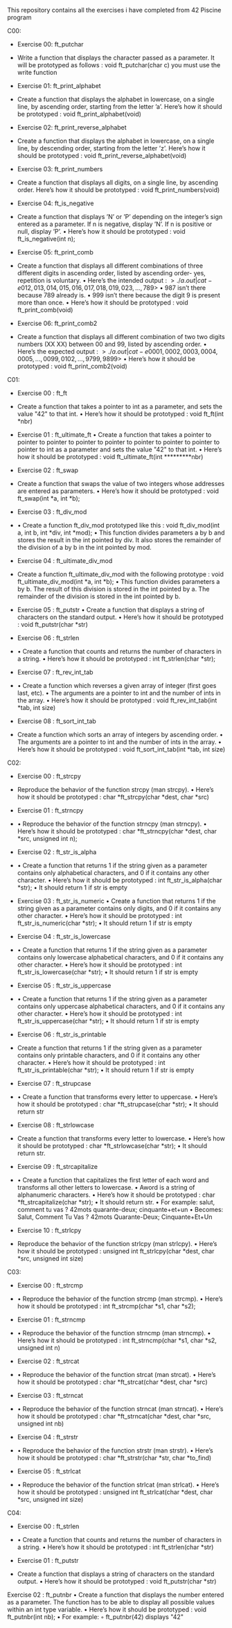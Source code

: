 This repository contains all the exercises i have completed from 42 Piscine program

C00:
- Exercise 00: ft_putchar
-  Write a function that displays the character passed as a parameter.
It will be prototyped as follows :
void ft_putchar(char c)
you must use the write function

- Exercise 01: ft_print_alphabet
-  Create a function that displays the alphabet in lowercase, on a single line, by
ascending order, starting from the letter ’a’.
Here’s how it should be prototyped :
void ft_print_alphabet(void)

- Exercise 02: ft_print_reverse_alphabet
-  Create a function that displays the alphabet in lowercase, on a single line, by
descending order, starting from the letter ’z’.
Here’s how it should be prototyped :
void ft_print_reverse_alphabet(void)

- Exercise 03: ft_print_numbers
-   Create a function that displays all digits, on a single line, by ascending order.
Here’s how it should be prototyped :
 void ft_print_numbers(void)

- Exercise 04: ft_is_negative
-  Create a function that displays ’N’ or ’P’ depending on the integer’s sign entered
 as a parameter. If n is negative, display ’N’. If n is positive or null, display ’P’.
 • Here’s how it should be prototyped :
 void ft_is_negative(int n);

-  Exercise 05: ft_print_comb
-  Create a function that displays all different combinations of three different digits in
 ascending order, listed by ascending order- yes, repetition is voluntary.
 • Here’s the intended output :
 $>./a.out | cat-e
 012, 013, 014, 015, 016, 017, 018, 019, 023, ..., 789$>
 • 987 isn’t there because 789 already is.
 • 999 isn’t there because the digit 9 is present more than once.
 • Here’s how it should be prototyped :
 void ft_print_comb(void)

- Exercise 06: ft_print_comb2
-  Create a function that displays all different combination of two two digits numbers
 (XX XX) between 00 and 99, listed by ascending order.
 • Here’s the expected output :
 $>./a.out | cat-e
 00 01, 00 02, 00 03, 00 04, 00 05, ..., 00 99, 01 02, ..., 97 99, 98 99$>
 • Here’s how it should be prototyped :
 void ft_print_comb2(void)


C01:
 - Exercise 00 : ft_ft
 -  Create a function that takes a pointer to int as a parameter, and sets the value "42"
 to that int.
 • Here’s how it should be prototyped :
 void
 ft_ft(int *nbr)

  - Exercise 01 : ft_ultimate_ft
• Create a function that takes a pointer to pointer to pointer to pointer to pointer
 to pointer to pointer to pointer to pointer to int as a parameter and sets the value
 "42" to that int.
 • Here’s how it should be prototyped :
 void
 ft_ultimate_ft(int *********nbr)

 - Exercise 02 : ft_swap
 -  Create a function that swaps the value of two integers whose addresses are entered
 as parameters.
 • Here’s how it should be prototyped :
 void
 ft_swap(int *a, int *b);

 - Exercise 03 : ft_div_mod
 -  • Create a function ft_div_mod prototyped like this :
 void
 ft_div_mod(int a, int b, int *div, int *mod);
 • This function divides parameters a by b and stores the result in the int pointed by
 div. It also stores the remainder of the division of a by b in the int pointed by mod.

- Exercise 04 : ft_ultimate_div_mod
-  Create a function ft_ultimate_div_mod with the following prototype :
 void
 ft_ultimate_div_mod(int *a, int *b);
 • This function divides parameters a by b. The result of this division is stored in the
 int pointed by a. The remainder of the division is stored in the int pointed by b.

 - Exercise 05 : ft_putstr
 • Create a function that displays a string of characters on the standard output.
 • Here’s how it should be prototyped :
 void
 ft_putstr(char *str)

 - Exercise 06 : ft_strlen
 -  • Create a function that counts and returns the number of characters in a string.
 • Here’s how it should be prototyped :
 int
 ft_strlen(char *str);

- Exercise 07 : ft_rev_int_tab
- • Create a function which reverses a given array of integer (first goes last, etc).
 • The arguments are a pointer to int and the number of ints in the array.
 • Here’s how it should be prototyped :
 void
 ft_rev_int_tab(int *tab, int size)

-  Exercise 08 : ft_sort_int_tab
-   Create a function which sorts an array of integers by ascending order.
 • The arguments are a pointer to int and the number of ints in the array.
 • Here’s how it should be prototyped :
 void
 ft_sort_int_tab(int *tab, int size)

C02:
- Exercise 00 : ft_strcpy
-  Reproduce the behavior of the function strcpy (man strcpy).
 • Here’s how it should be prototyped :
 char
 *ft_strcpy(char *dest, char *src)

- Exercise 01 : ft_strncpy
-  • Reproduce the behavior of the function strncpy (man strncpy).
 • Here’s how it should be prototyped :
 char
 *ft_strncpy(char *dest, char *src, unsigned int n);

-  Exercise 02 : ft_str_is_alpha
-   • Create a function that returns 1 if the string given as a parameter contains only
 alphabetical characters, and 0 if it contains any other character.
 • Here’s how it should be prototyped :
 int
 ft_str_is_alpha(char *str);
 • It should return 1 if str is empty

 - Exercise 03 : ft_str_is_numeric
  • Create a function that returns 1 if the string given as a parameter contains only
 digits, and 0 if it contains any other character.
 • Here’s how it should be prototyped :
 int
 ft_str_is_numeric(char *str);
 • It should return 1 if str is empty

- Exercise 04 : ft_str_is_lowercase
-  • Create a function that returns 1 if the string given as a parameter contains only
 lowercase alphabetical characters, and 0 if it contains any other character.
 • Here’s how it should be prototyped :
 int
 ft_str_is_lowercase(char *str);
 • It should return 1 if str is empty

- Exercise 05 : ft_str_is_uppercase
- • Create a function that returns 1 if the string given as a parameter contains only
 uppercase alphabetical characters, and 0 if it contains any other character.
 • Here’s how it should be prototyped :
 int
 ft_str_is_uppercase(char *str);
 • It should return 1 if str is empty

-  Exercise 06 : ft_str_is_printable
-   Create a function that returns 1 if the string given as a parameter contains only
 printable characters, and 0 if it contains any other character.
 • Here’s how it should be prototyped :
 int
 ft_str_is_printable(char *str);
 • It should return 1 if str is empty

-  Exercise 07 : ft_strupcase
-   • Create a function that transforms every letter to uppercase.
 • Here’s how it should be prototyped :
 char
 *ft_strupcase(char *str);
 • It should return str

- Exercise 08 : ft_strlowcase
-  Create a function that transforms every letter to lowercase.
 • Here’s how it should be prototyped :
 char
 *ft_strlowcase(char *str);
 • It should return str.
-  Exercise 09 : ft_strcapitalize
-  • Create a function that capitalizes the first letter of each word and transforms all
 other letters to lowercase.
 • Aword is a string of alphanumeric characters.
 • Here’s how it should be prototyped :
 char
 *ft_strcapitalize(char *str);
 • It should return str.
 • For example:
 salut, comment tu vas ? 42mots quarante-deux; cinquante+et+un
 • Becomes:
 Salut, Comment Tu Vas ? 42mots Quarante-Deux; Cinquante+Et+Un

-  Exercise 10 : ft_strlcpy
-   Reproduce the behavior of the function strlcpy (man strlcpy).
 • Here’s how it should be prototyped :
 unsigned int ft_strlcpy(char *dest, char *src, unsigned int size)

C03:

- Exercise 00 : ft_strcmp
-  • Reproduce the behavior of the function strcmp (man strcmp).
 • Here’s how it should be prototyped :
 int
 ft_strcmp(char *s1, char *s2);

- Exercise 01 : ft_strncmp
-  • Reproduce the behavior of the function strncmp (man strncmp).
 • Here’s how it should be prototyped :
 int
 ft_strncmp(char *s1, char *s2, unsigned int n)

- Exercise 02 : ft_strcat
- • Reproduce the behavior of the function strcat (man strcat).
 • Here’s how it should be prototyped :
 char *ft_strcat(char *dest, char *src)

-  Exercise 03 : ft_strncat
-   • Reproduce the behavior of the function strncat (man strncat).
 • Here’s how it should be prototyped :
 char *ft_strncat(char *dest, char *src, unsigned int nb)

- Exercise 04 : ft_strstr
-  • Reproduce the behavior of the function strstr (man strstr).
 • Here’s how it should be prototyped :
 char
 *ft_strstr(char *str, char *to_find)

- Exercise 05 : ft_strlcat
- • Reproduce the behavior of the function strlcat (man strlcat).
 • Here’s how it should be prototyped :
 unsigned int ft_strlcat(char *dest, char *src, unsigned int size)

C04:

- Exercise 00 : ft_strlen
- • Create a function that counts and returns the number of characters in a string.
 • Here’s how it should be prototyped :
 int
 ft_strlen(char *str)

-  Exercise 01 : ft_putstr
-   Create a function that displays a string of characters on the standard output.
 • Here’s how it should be prototyped :
 void
 ft_putstr(char *str)

 Exercise 02 : ft_putnbr
 • Create a function that displays the number entered as a parameter. The function
 has to be able to display all possible values within an int type variable.
 • Here’s how it should be prototyped :
 void ft_putnbr(int nb);
 • For example:
 ◦ ft_putnbr(42) displays "42"


